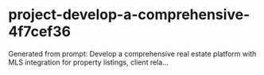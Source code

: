 # project-develop-a-comprehensive-4f7cef36
Generated from prompt: Develop a comprehensive real estate platform with MLS integration for property listings, client rela...
